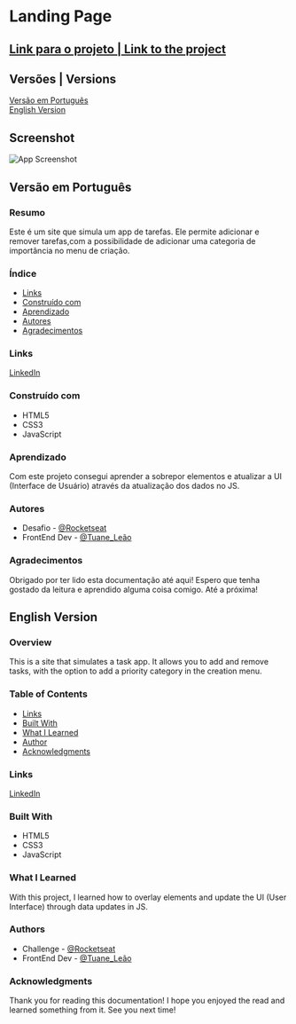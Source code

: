 
# Landing Page

## [Link para o projeto | Link to the project](https://gustaleao.github.io/App-To-Do/)

## Versões | Versions

[Versão em Português](#versao-em-portugues)\
[English Version](#english-version)
## Screenshot

![App Screenshot](./src/imgs/screenshot.png)


## Versão em Português

### Resumo

Este é um site que simula um app de tarefas. Ele permite adicionar e remover tarefas,com a possibilidade de adicionar uma categoria de importância no menu de criação.

### Índice

- [Links](#links)
- [Construído com](#construido-com)
- [Aprendizado](#aprendizado)
- [Autores](#autores)
- [Agradecimentos](#agradecimentos)

### Links

[LinkedIn](https://www.linkedin.com/in/075leao/)
### Construído com

- HTML5
- CSS3
- JavaScript

### Aprendizado

Com este projeto consegui aprender a sobrepor elementos e atualizar a UI (Interface de Usuário) através da atualização dos dados no JS.

### Autores

- Desafio - [@Rocketseat](https://rocketseat.com.br)
- FrontEnd Dev - [@Tuane_Leão](https://github.com/GustaLeao)

### Agradecimentos

Obrigado por ter lido esta documentação até aqui! Espero que tenha gostado da leitura e aprendido alguma coisa comigo. Até a próxima!

## English Version

### Overview

This is a site that simulates a task app. It allows you to add and remove tasks, with the option to add a priority category in the creation menu.

### Table of Contents

- [Links](#links)
- [Built With](#built-with)
- [What I Learned](#what-i-learned)
- [Author](#authors)
- [Acknowledgments](#acknowledgments)

### Links

[LinkedIn](https://www.linkedin.com/in/075leao/)

### Built With

- HTML5
- CSS3
- JavaScript

### What I Learned

With this project, I learned how to overlay elements and update the UI (User Interface) through data updates in JS.

### Authors

- Challenge - [@Rocketseat](https://rocketseat.com.br)
- FrontEnd Dev - [@Tuane_Leão](https://github.com/GustaLeao)

### Acknowledgments

Thank you for reading this documentation! I hope you enjoyed the read and learned something from it. See you next time!
